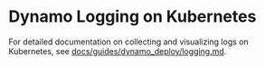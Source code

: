 # Dynamo Logging on Kubernetes

For detailed documentation on collecting and visualizing logs on Kubernetes, see [docs/guides/dynamo_deploy/logging.md](../../docs/guides/dynamo_deploy/logging.md).
